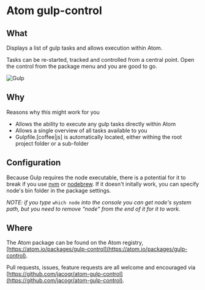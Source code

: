 # Atom gulp-control

## What

Displays a list of gulp tasks and allows execution within Atom.

Tasks can be re-started, tracked and controlled from a central point. Open the control from the package menu and you are good to go.

![Gulp](https://raw.githubusercontent.com/jacogr/atom-gulp-control/master/screenshots/gulp-01.png)

## Why

Reasons why this might work for you

- Allows the ability to execute any gulp tasks directly within Atom
- Allows a single overview of all tasks available to you
- Gulpfile.[coffee|js] is automatically located, either withing the root project folder or a sub-folder

## Configuration

Because Gulp requires the node executable, there is a potential for it to break if you use [nvm](https://github.com/creationix/nvm) or [nodebrew](https://github.com/hokaccha/nodebrew). If it doesn't initally work, you can specify node's bin folder in the package settings.

*NOTE: if you type* `which node` *into the console you can get node's system path, but you need to remove "node" from the end of it for it to work.*

## Where

The Atom package can be found on the Atom registry, [https://atom.io/packages/gulp-control](https://atom.io/packages/gulp-control).

Pull requests, issues, feature requests are all welcome and encouraged via [https://github.com/jacogr/atom-gulp-control](https://github.com/jacogr/atom-gulp-control).
